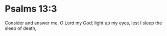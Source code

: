 # Psalms 13:3

Consider and answer me, O Lord my God; light up my eyes, lest I sleep the sleep of death,
